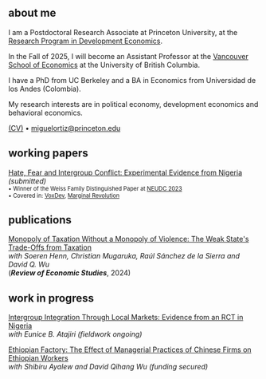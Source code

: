 ## about me

I am a Postdoctoral Research Associate at Princeton University, at the [Research Program in Development Economics](https://rpde.princeton.edu/). 

In the Fall of 2025, I will become an Assistant Professor at the [Vancouver School of Economics](https://economics.ubc.ca/) at the University of British Columbia. 

I have a PhD from UC Berkeley and a BA in Economics from Universidad de los Andes (Colombia).

My research interests are in political economy, development economics and behavioral economics.

[(CV)](pdf/CV_MO.pdf) • miguelortiz@princeton.edu


## working papers

[Hate, Fear and Intergroup Conflict: Experimental Evidence from Nigeria](pdf/HateFear_Ortiz.pdf)<br/>
_(submitted)_ <br/>
<span style="font-size:0.8em;">• Winner of the Weiss Family Distinguished Paper at [NEUDC 2023](https://www.hks.harvard.edu/centers/cid/events/neudc-2023-conference/agenda)</span><br>
<span style="font-size:0.8em;">• Covered in: [VoxDev](https://voxdev.org/topic/institutions-political-economy/fear-more-hate-drives-intergroup-conflict-nigeria), [Marginal Revolution](https://marginalrevolution.com/marginalrevolution/2023/11/is-fear-a-bigger-problem-than-hate.html)</span>

## publications

[Monopoly of Taxation Without a Monopoly of Violence: The Weak State's Trade-Offs from Taxation](pdf/Monopoly_of_Taxation.pdf)<br/>
_with Soeren Henn, Christian Mugaruka, Raúl Sánchez de la Sierra and David Q. Wu_ <br/>
(_**Review of Economic Studies**_, 2024) <br/>
<!-- <span style="font-size:0.8em;">• Summary for a broader audience: [here](https://miguelortizp.github.io/)</span> (Lo de las flechas es para volverlo comentario) -->

## work in progress

[Intergroup Integration Through Local Markets: Evidence from an RCT in Nigeria](https://miguelortizp.github.io/)<br/>
_with Eunice B. Atajiri_ _(fieldwork ongoing)_

[Ethiopian Factory: The Effect of Managerial Practices of Chinese Firms on Ethiopian Workers](https://miguelortizp.github.io/)<br/>
_with Shibiru Ayalew and David Qihang Wu_ _(funding secured)_



